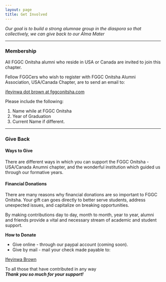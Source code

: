 ```yaml
---
layout: page
title: Get Involved
---
```


*Our goal is to build a strong alumnae group in the diaspora so that collectively, we can give back to our Alma Mater*

-----
### Membership

All FGGC Onitsha alumni who reside in USA or Canada are invited to join this chapter.

Fellow FGGCers who wish to register with FGGC Onitsha Alumni Association, USA/Canada Chapter, are to send an email to:

<a href=mailto:ifeyinwa.brown@fggconitsha.com>ifeyinwa dot brown at fggconitsha.com</a>

Please include the following:

1. Name while at FGGC Onitsha
2. Year of Graduation
3. Current Name if different.


----
### Give Back
#### Ways to Give
There are different ways in which you can support the FGGC Onitsha - USA/Canada Anumni chapter, and the wonderful institution which guided us through our formative years.

#### Financial Donations
There are many reasons why financial donations are so important to FGGC Onitsha. Your gift can goes directly to better serve students, address unexpected issues, and capitalize on breaking opportunities.

By making contributions day to day, month to month, year to year, alumni and friends provide a vital and necessary stream of academic and student support.

**How to Donate**

* Give online - through our paypal account (coming soon).  
* Give by mail - mail your check made payable to:

<a href=mailto:ifeyinwa.brown@fggconitsha.com>Ifeyinwa Brown</a>

To all those that have contributed in any way  
**_Thank you so much for your support!_**

